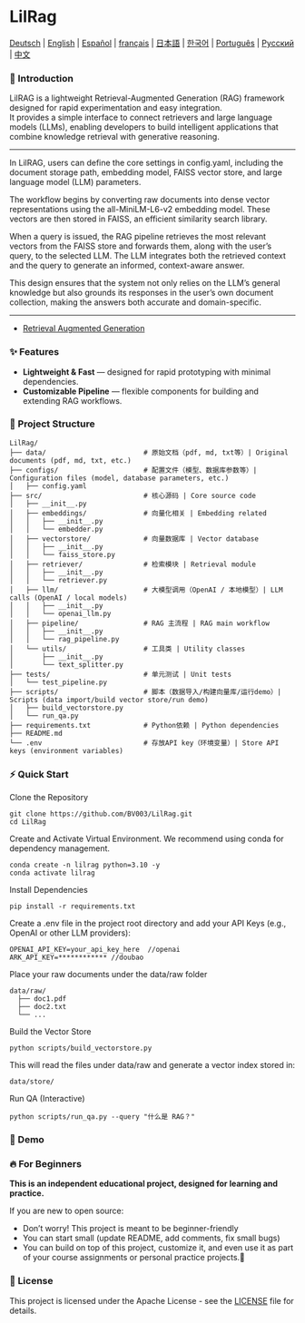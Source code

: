 # LilRag

<!-- Keep these links. Translations will automatically update with the README. -->
[Deutsch](https://zdoc.app/de/BV003/LilRag) | 
[English](https://zdoc.app/en/BV003/LilRag) | 
[Español](https://zdoc.app/es/BV003/LilRag) | 
[français](https://zdoc.app/fr/BV003/LilRag) | 
[日本語](https://zdoc.app/ja/BV003/LilRag) | 
[한국어](https://zdoc.app/ko/BV003/LilRag) | 
[Português](https://zdoc.app/pt/BV003/LilRag) | 
[Русский](https://zdoc.app/ru/BV003/LilRag) | 
[中文](https://zdoc.app/zh/BV003/LilRag)

### 🚀 Introduction

LilRAG is a lightweight Retrieval-Augmented Generation (RAG) framework designed for rapid experimentation and easy integration.  
It provides a simple interface to connect retrievers and large language models (LLMs), enabling developers to build intelligent applications that combine knowledge retrieval with generative reasoning.  

---

In LilRAG, users can define the core settings in config.yaml, including the document storage path, embedding model, FAISS vector store, and large language model (LLM) parameters.

The workflow begins by converting raw documents into dense vector representations using the all-MiniLM-L6-v2 embedding model. These vectors are then stored in FAISS, an efficient similarity search library.

When a query is issued, the RAG pipeline retrieves the most relevant vectors from the FAISS store and forwards them, along with the user’s query, to the selected LLM. The LLM integrates both the retrieved context and the query to generate an informed, context-aware answer.

This design ensures that the system not only relies on the LLM’s general knowledge but also grounds its responses in the user’s own document collection, making the answers both accurate and domain-specific.

---

- [Retrieval Augmented Generation](https://scriv.ai/guides/retrieval-augmented-generation-overview/)

### ✨ Features
- **Lightweight & Fast** — designed for rapid prototyping with minimal dependencies.  
- **Customizable Pipeline** — flexible components for building and extending RAG workflows.  


### 📂 Project Structure

```
LilRag/
├── data/                        # 原始文档（pdf, md, txt等）| Original documents (pdf, md, txt, etc.)
├── configs/                     # 配置文件（模型、数据库参数等）| Configuration files (model, database parameters, etc.)
│   ├── config.yaml
├── src/                         # 核心源码 | Core source code
│   ├── __init__.py
│   ├── embeddings/              # 向量化相关 | Embedding related
│   │   ├── __init__.py
│   │   └── embedder.py
│   ├── vectorstore/             # 向量数据库 | Vector database
│   │   ├── __init__.py
│   │   └── faiss_store.py
│   ├── retriever/               # 检索模块 | Retrieval module
│   │   ├── __init__.py
│   │   └── retriever.py
│   ├── llm/                     # 大模型调用（OpenAI / 本地模型）| LLM calls (OpenAI / local models)
│   │   ├── __init__.py
│   │   └── openai_llm.py
│   ├── pipeline/                # RAG 主流程 | RAG main workflow
│   │   ├── __init__.py
│   │   └── rag_pipeline.py
│   └── utils/                   # 工具类 | Utility classes
│       ├── __init__.py
│       └── text_splitter.py
├── tests/                       # 单元测试 | Unit tests
│   └── test_pipeline.py
├── scripts/                     # 脚本（数据导入/构建向量库/运行demo）| Scripts (data import/build vector store/run demo)
│   ├── build_vectorstore.py
│   └── run_qa.py
├── requirements.txt             # Python依赖 | Python dependencies
├── README.md
└── .env                         # 存放API key（环境变量）| Store API keys (environment variables)
```





### ⚡ Quick Start

Clone the Repository

```
git clone https://github.com/BV003/LilRag.git
cd LilRag
```

Create and Activate Virtual Environment.
We recommend using conda for dependency management.

```
conda create -n lilrag python=3.10 -y
conda activate lilrag
```

Install Dependencies

```
pip install -r requirements.txt
```

Create a .env file in the project root directory and add your API Keys (e.g., OpenAI or other LLM providers):

```
OPENAI_API_KEY=your_api_key_here  //openai
ARK_API_KEY=************ //doubao
```

Place your raw documents under the data/raw folder

```
data/raw/
  ├── doc1.pdf
  ├── doc2.txt
  └── ...
```

Build the Vector Store

```
python scripts/build_vectorstore.py
```
This will read the files under data/raw and generate a vector index stored in:

```
data/store/
```

Run QA (Interactive)

```
python scripts/run_qa.py --query "什么是 RAG？"
```

### 🧪 Demo


### 🔥 For Beginners

**This is an independent educational project, designed for learning and practice.**

If you are new to open source:
- Don’t worry! This project is meant to be beginner-friendly 
- You can start small (update README, add comments, fix small bugs) 
- You can build on top of this project, customize it, and even use it as part of your course assignments or personal practice projects.🤪

### 🎉 License
This project is licensed under the Apache License - see the [LICENSE](LICENSE) file for details.